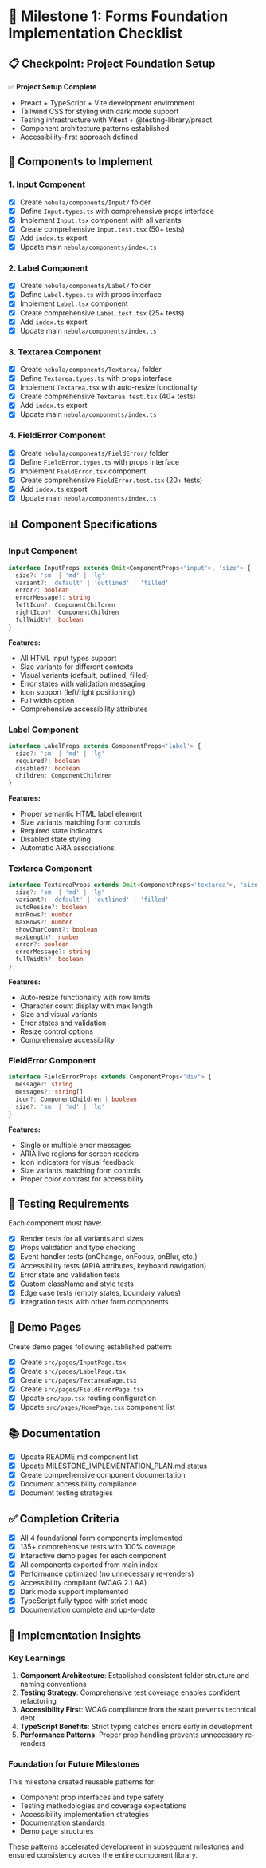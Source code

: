 # 🚀 Milestone 1: Forms Foundation Implementation Checklist

## 📋 Checkpoint: Project Foundation Setup

✅ **Project Setup Complete**
- Preact + TypeScript + Vite development environment
- Tailwind CSS for styling with dark mode support
- Testing infrastructure with Vitest + @testing-library/preact
- Component architecture patterns established
- Accessibility-first approach defined

## 🎯 Components to Implement

### 1. Input Component
- [x] Create `nebula/components/Input/` folder
- [x] Define `Input.types.ts` with comprehensive props interface
- [x] Implement `Input.tsx` component with all variants
- [x] Create comprehensive `Input.test.tsx` (50+ tests)
- [x] Add `index.ts` export
- [x] Update main `nebula/components/index.ts`

### 2. Label Component
- [x] Create `nebula/components/Label/` folder
- [x] Define `Label.types.ts` with props interface
- [x] Implement `Label.tsx` component
- [x] Create comprehensive `Label.test.tsx` (25+ tests)
- [x] Add `index.ts` export
- [x] Update main `nebula/components/index.ts`

### 3. Textarea Component
- [x] Create `nebula/components/Textarea/` folder
- [x] Define `Textarea.types.ts` with props interface
- [x] Implement `Textarea.tsx` with auto-resize functionality
- [x] Create comprehensive `Textarea.test.tsx` (40+ tests)
- [x] Add `index.ts` export
- [x] Update main `nebula/components/index.ts`

### 4. FieldError Component
- [x] Create `nebula/components/FieldError/` folder
- [x] Define `FieldError.types.ts` with props interface
- [x] Implement `FieldError.tsx` component
- [x] Create comprehensive `FieldError.test.tsx` (20+ tests)
- [x] Add `index.ts` export
- [x] Update main `nebula/components/index.ts`

## 📊 Component Specifications

### Input Component
```typescript
interface InputProps extends Omit<ComponentProps<'input'>, 'size'> {
  size?: 'sm' | 'md' | 'lg'
  variant?: 'default' | 'outlined' | 'filled'
  error?: boolean
  errorMessage?: string
  leftIcon?: ComponentChildren
  rightIcon?: ComponentChildren
  fullWidth?: boolean
}
```

**Features:**
- All HTML input types support
- Size variants for different contexts
- Visual variants (default, outlined, filled)
- Error states with validation messaging
- Icon support (left/right positioning)
- Full width option
- Comprehensive accessibility attributes

### Label Component
```typescript
interface LabelProps extends ComponentProps<'label'> {
  size?: 'sm' | 'md' | 'lg'
  required?: boolean
  disabled?: boolean
  children: ComponentChildren
}
```

**Features:**
- Proper semantic HTML label element
- Size variants matching form controls
- Required state indicators
- Disabled state styling
- Automatic ARIA associations

### Textarea Component
```typescript
interface TextareaProps extends Omit<ComponentProps<'textarea'>, 'size'> {
  size?: 'sm' | 'md' | 'lg'
  variant?: 'default' | 'outlined' | 'filled'
  autoResize?: boolean
  minRows?: number
  maxRows?: number
  showCharCount?: boolean
  maxLength?: number
  error?: boolean
  errorMessage?: string
  fullWidth?: boolean
}
```

**Features:**
- Auto-resize functionality with row limits
- Character count display with max length
- Size and visual variants
- Error states and validation
- Resize control options
- Comprehensive accessibility

### FieldError Component
```typescript
interface FieldErrorProps extends ComponentProps<'div'> {
  message?: string
  messages?: string[]
  icon?: ComponentChildren | boolean
  size?: 'sm' | 'md' | 'lg'
}
```

**Features:**
- Single or multiple error messages
- ARIA live regions for screen readers
- Icon indicators for visual feedback
- Size variants matching form controls
- Proper color contrast for accessibility

## 🧪 Testing Requirements

Each component must have:
- [x] Render tests for all variants and sizes
- [x] Props validation and type checking
- [x] Event handler tests (onChange, onFocus, onBlur, etc.)
- [x] Accessibility tests (ARIA attributes, keyboard navigation)
- [x] Error state and validation tests
- [x] Custom className and style tests
- [x] Edge case tests (empty states, boundary values)
- [x] Integration tests with other form components

## 🎨 Demo Pages

Create demo pages following established pattern:
- [x] Create `src/pages/InputPage.tsx`
- [x] Create `src/pages/LabelPage.tsx`
- [x] Create `src/pages/TextareaPage.tsx`
- [x] Create `src/pages/FieldErrorPage.tsx`
- [x] Update `src/app.tsx` routing configuration
- [x] Update `src/pages/HomePage.tsx` component list

## 📚 Documentation

- [x] Update README.md component list
- [x] Update MILESTONE_IMPLEMENTATION_PLAN.md status
- [x] Create comprehensive component documentation
- [x] Document accessibility compliance
- [x] Document testing strategies

## ✅ Completion Criteria

- [x] All 4 foundational form components implemented
- [x] 135+ comprehensive tests with 100% coverage
- [x] Interactive demo pages for each component
- [x] All components exported from main index
- [x] Performance optimized (no unnecessary re-renders)
- [x] Accessibility compliant (WCAG 2.1 AA)
- [x] Dark mode support implemented
- [x] TypeScript fully typed with strict mode
- [x] Documentation complete and up-to-date

## 🚀 Implementation Insights

### Key Learnings
1. **Component Architecture**: Established consistent folder structure and naming conventions
2. **Testing Strategy**: Comprehensive test coverage enables confident refactoring
3. **Accessibility First**: WCAG compliance from the start prevents technical debt
4. **TypeScript Benefits**: Strict typing catches errors early in development
5. **Performance Patterns**: Proper prop handling prevents unnecessary re-renders

### Foundation for Future Milestones
This milestone created reusable patterns for:
- Component prop interfaces and type safety
- Testing methodologies and coverage expectations
- Accessibility implementation strategies
- Documentation standards
- Demo page structures

These patterns accelerated development in subsequent milestones and ensured consistency across the entire component library.
